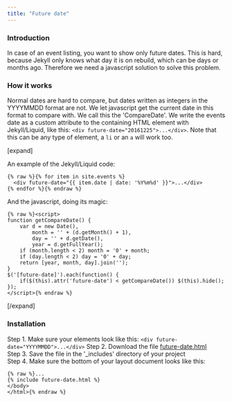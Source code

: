 ```yaml
---
title: "Future date"
---
```


### Introduction

In case of an event listing, you want to show only future dates. This is hard, because Jekyll only knows what day it is on rebuild, which can be days or months ago. Therefore we need a javascript solution to solve this problem.

### How it works

Normal dates are hard to compare, but dates written as integers in the YYYYMMDD format are not. We let javascript get the current date in this format to compare with. We call this the 'CompareDate'. We write the events date as a custom attribute to the containing HTML element with Jekyll/Liquid, like this: `<div future-date="20161225">...</div>`. Note that this can be any type of element, a `li` or an `a` will work too.

[expand]

An example of the Jekyll/Liquid code:

```
{% raw %}{% for item in site.events %}
  <div future-date="{{ item.date | date: '%Y%m%d' }}">...</div>
{% endfor %}{% endraw %}
```

And the javascript, doing its magic:

```
{% raw %}<script>
function getCompareDate() {
    var d = new Date(),
        month = '' + (d.getMonth() + 1),
        day = '' + d.getDate(),
        year = d.getFullYear();
    if (month.length < 2) month = '0' + month;
    if (day.length < 2) day = '0' + day;
    return [year, month, day].join('');
}
$('[future-date]').each(function() {
    if($(this).attr('future-date') < getCompareDate()) $(this).hide();
});
</script>{% endraw %}
```

[/expand]

### Installation

Step 1. Make sure your elements look like this: `<div future-date="YYYYMMDD">...</div>`
Step 2. Download the file [future-date.html](https://raw.githubusercontent.com/jhvanderschee/jekyllcodex/gh-pages/_includes/future-date.html)<br>
Step 3. Save the file in the '_includes' directory of your project<br>
Step 4. Make sure the bottom of your layout document looks like this:

```
{% raw %}...
{% include future-date.html %}
</body>
</html>{% endraw %}
```